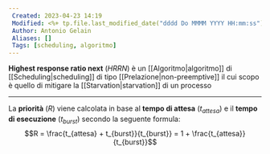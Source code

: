 ```yaml
---
 Created: 2023-04-23 14:19
 Modified: <%+ tp.file.last_modified_date("dddd Do MMMM YYYY HH:mm:ss") %>
 Author: Antonio Gelain
 Aliases: []
 Tags: [scheduling, algoritmo]
---
```


**Highest response ratio next** (*HRRN*) è un [[Algoritmo|algoritmo]] di [[Scheduling|scheduling]] di tipo [[Prelazione|non-preemptive]] il cui scopo è quello di mitigare la [[Starvation|starvation]] di un processo

---

La **priorità** ($R$) viene calcolata in base al **tempo di attesa** ($t_{attesa}$) e il **tempo di esecuzione** ($t_{burst}$) secondo la seguente formula:
$$R = \frac{t_{attesa} + t_{burst}}{t_{burst}} = 1 + \frac{t_{attesa}}{t_{burst}}$$